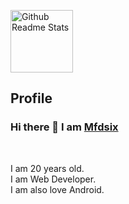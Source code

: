 <p>
 <img width="100px" src="https://avatars3.githubusercontent.com/u/30141533?s=460&u=818bf94abb747fb784294787b7de2d3efab3744a&v=4" align="center" alt="Github Readme Stats" />
 <h2>Profile</h2>
</p>

### Hi there 👋 I am [Mfdsix](https://github.com/Mfdsix)
<br />
<div>

I am 20 years old.<br />
I am Web Developer.<br />
I am also love Android.<br />

</div>

<br />
